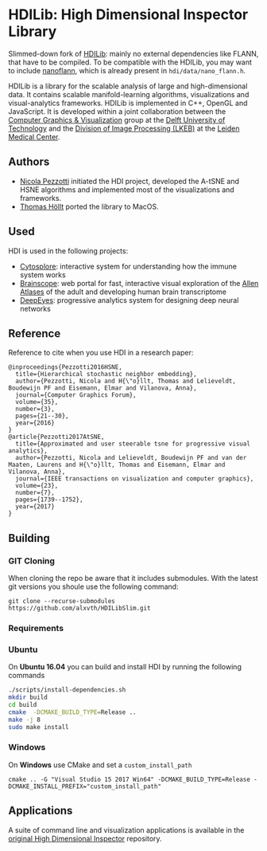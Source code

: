 # HDILib: High Dimensional Inspector Library

Slimmed-down fork of [HDILib](https://github.com/biovault/HDILib): mainly no external dependencies like FLANN, that have to be compiled.
To be compatible with the HDILib, you may want to include [nanoflann](https://github.com/jlblancoc/nanoflann), which is already present in `hdi/data/nano_flann.h`.

HDILib is a library for the scalable analysis of large and high-dimensional data.
It contains scalable manifold-learning algorithms, visualizations and visual-analytics frameworks.
HDILib is implemented in C++, OpenGL and JavaScript.
It is developed within a joint collaboration between the [Computer Graphics & Visualization](https://graphics.tudelft.nl/) group at the [Delft University of Technology](https://www.tudelft.nl) and the [Division of Image Processing (LKEB)](https://www.lumc.nl/org/radiologie/research/LKEB/) at the [Leiden Medical Center](https://www.lumc.nl/).

## Authors
- [Nicola Pezzotti](http://nicola17.github.io/) initiated the HDI project, developed the A-tSNE and HSNE algorithms and implemented most of the visualizations and frameworks.
- [Thomas Höllt](https://www.thomashollt.com/) ported the library to MacOS.

## Used
HDI is used in the following projects:
- [Cytosplore](https://www.cytosplore.org/): interactive system for understanding how the immune system works
- [Brainscope](http://www.brainscope.nl/brainscope): web portal for fast,
interactive visual exploration of the [Allen Atlases](http://www.brain-map.org/) of the adult and developing human brain
transcriptome
- [DeepEyes](https://graphics.tudelft.nl/Publications-new/2018/PHVLEV18/): progressive analytics system for designing deep neural networks

## Reference
Reference to cite when you use HDI in a research paper:

```
@inproceedings{Pezzotti2016HSNE,
  title={Hierarchical stochastic neighbor embedding},
  author={Pezzotti, Nicola and H{\"o}llt, Thomas and Lelieveldt, Boudewijn PF and Eisemann, Elmar and Vilanova, Anna},
  journal={Computer Graphics Forum},
  volume={35},
  number={3},
  pages={21--30},
  year={2016}
}
@article{Pezzotti2017AtSNE,
  title={Approximated and user steerable tsne for progressive visual analytics},
  author={Pezzotti, Nicola and Lelieveldt, Boudewijn PF and van der Maaten, Laurens and H{\"o}llt, Thomas and Eisemann, Elmar and Vilanova, Anna},
  journal={IEEE transactions on visualization and computer graphics},
  volume={23},
  number={7},
  pages={1739--1752},
  year={2017}
}
```

## Building

### GIT Cloning 
When cloning the repo be aware that it includes submodules. With the latest git versions you shoule use the following command:

```
git clone --recurse-submodules https://github.com/alxvth/HDILibSlim.git
```

### Requirements

### Ubuntu

On **Ubuntu 16.04** you can build and install HDI by running the following commands

```bash
./scripts/install-dependencies.sh
mkdir build
cd build
cmake  -DCMAKE_BUILD_TYPE=Release ..
make -j 8
sudo make install
```

### Windows

On **Windows** use CMake and set a `custom_install_path`

```
cmake .. -G "Visual Studio 15 2017 Win64" -DCMAKE_BUILD_TYPE=Release -DCMAKE_INSTALL_PREFIX="custom_install_path"
```


## Applications

A suite of command line and visualization applications is available in the [original High Dimensional Inspector](https://github.com/biovault/High-Dimensional-Inspector) repository.


